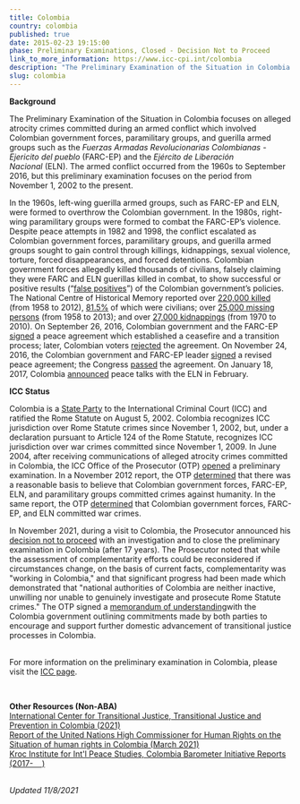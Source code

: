 ```yaml
---
title: Colombia
country: colombia
published: true
date: 2015-02-23 19:15:00
phase: Preliminary Examinations, Closed - Decision Not to Proceed
link_to_more_information: https://www.icc-cpi.int/colombia
description: "The Preliminary Examination of the Situation in Colombia focuses on alleged atrocity crimes committed during an armed conflict which involved Colombian government forces, paramilitary groups, and guerilla armed groups such as the\_Fuerzas Armadas Revolucionarias Colombianas - Ejericito del pueblo (FARC-EP) and the\_Ejército de Liberación Nacional\_(ELN). The armed conflict occurred from the 1960s to September 2016, but this preliminary examination focuses on the period from November 1, 2002 to the present.\_\_\nThe preliminary examination was closed in November 2021 with a decision not to proceed to an investigation."
slug: colombia
---
```


**Background**

The Preliminary Examination of the Situation in Colombia focuses on alleged atrocity crimes committed during an armed conflict which involved Colombian government forces, paramilitary groups, and guerilla armed groups such as the&nbsp;*Fuerzas Armadas Revolucionarias Colombianas - Ejericito del pueblo* (FARC-EP) and the&nbsp;*Ejército de Liberaci&oacute;n Nacional*&nbsp;(ELN). The armed conflict occurred from the 1960s to September 2016, but this preliminary examination focuses on the period from November 1, 2002 to the present.&nbsp;&nbsp;

In the 1960s, left-wing guerilla armed groups, such as FARC-EP and ELN, were formed to overthrow the Colombian government. In the 1980s, right-wing paramilitary groups were formed to combat the FARC-EP’s violence. Despite peace attempts in 1982 and 1998, the conflict escalated as Colombian government forces, paramilitary groups, and guerilla armed groups sought to gain control through killings, kidnappings, sexual violence, torture, forced disappearances, and forced detentions. Colombian government forces allegedly killed thousands of civilians, falsely claiming they were FARC and ELN guerillas killed in combat, to show successful or positive results (“[false positives](https://www.hrw.org/report/2015/06/24/their-watch/evidence-senior-army-officers-responsibility-false-positive-killings)”) of the Colombian government’s policies. The National Centre of Historical Memory reported over [220,000 killed](http://www.centrodememoriahistorica.gov.co/descargas/informes2016/basta-ya-ingles/BASTA-YA-ingles.pdf) (from 1958 to 2012), [81\.5%](http://www.centrodememoriahistorica.gov.co/descargas/informes2016/basta-ya-ingles/BASTA-YA-ingles.pdf) of which were civilians; over [25,000 missing persons](http://www.centrodememoriahistorica.gov.co/descargas/informes2016/basta-ya-ingles/BASTA-YA-ingles.pdf) (from 1958 to 2013); and over [27,000 kidnappings](http://www.centrodememoriahistorica.gov.co/descargas/informes2016/basta-ya-ingles/BASTA-YA-ingles.pdf) (from 1970 to 2010). On September 26, 2016, Colombian government and the FARC-EP [signed](https://www.nytimes.com/2016/09/27/world/americas/colombia-farc-peace-agreement.html) a peace agreement which established a ceasefire and a transition process; later, Colombian voters [rejected](https://www.nytimes.com/2016/10/03/world/colombia-peace-deal-defeat.html) the agreement. On November 24, 2016, the Colombian government and FARC-EP leader [signed](https://www.nytimes.com/2016/11/24/world/americas/colombia-juan-manuel-santos-peace-deal-farc.html) a revised peace agreement; the Congress [passed](https://www.nytimes.com/2016/11/30/world/americas/colombia-farc-accord-juan-manuel-santos.html) the agreement. On January 18, 2017, Colombia [announced](http://www.reuters.com/article/us-colombia-rebels-idUSKBN1522NW) peace talks with the ELN in February.

**ICC Status**

Colombia is a [State Party](https://asp.icc-cpi.int/en_menus/asp/states%20parties/latin%20american%20and%20caribbean%20states/Pages/colombia.aspx) to the International Criminal Court (ICC) and ratified the Rome Statute on August 5, 2002. Colombia recognizes ICC jurisdiction over Rome Statute crimes since November 1, 2002, but, under a declaration pursuant to Article 124 of the Rome Statute, recognizes ICC jurisdiction over war crimes committed since November 1, 2009. In June 2004, after receiving communications of alleged atrocity crimes committed in Colombia, the ICC Office of the Prosecutor (OTP) [opened](https://www.icc-cpi.int/NR/rdonlyres/3D3055BD-16E2-4C83-BA85-35BCFD2A7922/285102/OTPCOLOMBIAPublicInterimReportNovember2012.pdf) a preliminary examination. In a November 2012 report, the OTP [determined](https://www.icc-cpi.int/NR/rdonlyres/3D3055BD-16E2-4C83-BA85-35BCFD2A7922/285102/OTPCOLOMBIAPublicInterimReportNovember2012.pdf) that there was a reasonable basis to believe that Colombian government forces, FARC-EP, ELN, and paramilitary groups committed crimes against humanity. In the same report, the OTP [determined](https://www.icc-cpi.int/NR/rdonlyres/3D3055BD-16E2-4C83-BA85-35BCFD2A7922/285102/OTPCOLOMBIAPublicInterimReportNovember2012.pdf) that Colombian government forces, FARC-EP, and ELN committed war crimes.

In November 2021, during a visit to Colombia, the Prosecutor announced his [decision not to proceed](https://www.icc-cpi.int/Pages/item.aspx?name=pr1623) with an investigation and to close the preliminary examination in Colombia (after 17 years). The Prosecutor noted that while the assessment of complementarity efforts could be reconsidered if circumstances change, on the basis of current facts, complementarity was "working in Colombia," and that significant progress had been made which demonstrated that "national authorities of Colombia are neither inactive, unwilling nor unable to genuinely investigate and prosecute Rome Statute crimes." The OTP signed a [memorandum of understanding](https://www.icc-cpi.int/itemsDocuments/20211028-OTP-COL-Cooperation-Agreement-ENG.pdf)with the Colombia government outlining commitments made by both parties to encourage and support further domestic advancement of transitional justice processes in Colombia.&nbsp;<br>&nbsp;

For more information on the preliminary examination in Colombia, please visit the [ICC page](https://www.icc-cpi.int/colombia).

&nbsp;

**Other Resources (Non-ABA)**<br>[International Center for Transitional Justice, Transitional Justice and Prevention in Colombia (2021)](https://www.icc-cpi.int/itemsDocuments/20211028-OTP-COL-Cooperation-Agreement-ENG.pdf)<br>[Report of the United Nations High Commissioner for Human Rights on the Situation of human rights in Colombia (March 2021)](https://undocs.org/A/HRC/46/76)<br>[Kroc Institute for Int'l Peace Studies, Colombia Barometer Initiative Reports (2017-&nbsp; &nbsp; )](https://peaceaccords.nd.edu/barometer/colombia-reports)<br>&nbsp;

*Updated 11/8/2021*
